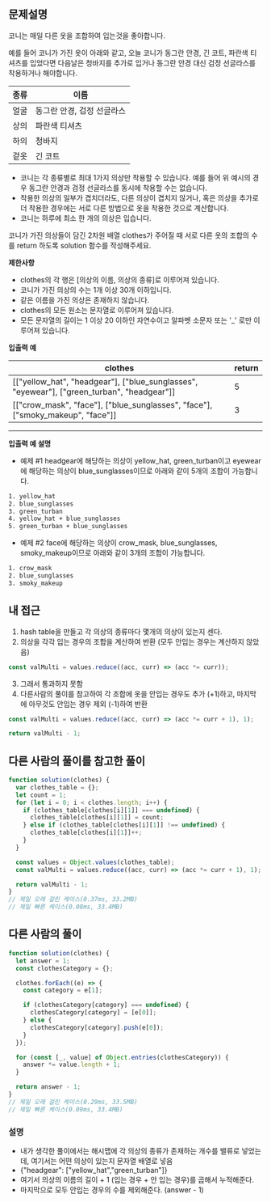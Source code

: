 ## 문제설명

코니는 매일 다른 옷을 조합하여 입는것을 좋아합니다.

예를 들어 코니가 가진 옷이 아래와 같고, 오늘 코니가 동그란 안경, 긴 코트, 파란색 티셔츠를 입었다면 다음날은 청바지를 추가로 입거나 동그란 안경 대신 검정 선글라스를 착용하거나 해야합니다.

| 종류 | 이름                       |
| ---- | -------------------------- |
| 얼굴 | 동그란 안경, 검정 선글라스 |
| 상의 | 파란색 티셔츠              |
| 하의 | 청바지                     |
| 겉옷 | 긴 코트                    |

- 코니는 각 종류별로 최대 1가지 의상만 착용할 수 있습니다. 예를 들어 위 예시의 경우 동그란 안경과 검정 선글라스를 동시에 착용할 수는 없습니다.
- 착용한 의상의 일부가 겹치더라도, 다른 의상이 겹치지 않거나, 혹은 의상을 추가로 더 착용한 경우에는 서로 다른 방법으로 옷을 착용한 것으로 계산합니다.
- 코니는 하루에 최소 한 개의 의상은 입습니다.

코니가 가진 의상들이 담긴 2차원 배열 clothes가 주어질 때 서로 다른 옷의 조합의 수를 return 하도록 solution 함수를 작성해주세요.

**제한사항**

- clothes의 각 행은 [의상의 이름, 의상의 종류]로 이루어져 있습니다.
- 코니가 가진 의상의 수는 1개 이상 30개 이하입니다.
- 같은 이름을 가진 의상은 존재하지 않습니다.
- clothes의 모든 원소는 문자열로 이루어져 있습니다.
- 모든 문자열의 길이는 1 이상 20 이하인 자연수이고 알파벳 소문자 또는 '\_' 로만 이루어져 있습니다.

**입출력 예**

| clothes                                                                                    | return |
| ------------------------------------------------------------------------------------------ | ------ |
| [["yellow_hat", "headgear"], ["blue_sunglasses", "eyewear"], ["green_turban", "headgear"]] | 5      |
| [["crow_mask", "face"], ["blue_sunglasses", "face"], ["smoky_makeup", "face"]]             | 3      |

---

**입출력 예 설명**

- 예제 #1
  headgear에 해당하는 의상이 yellow_hat, green_turban이고 eyewear에 해당하는 의상이 blue_sunglasses이므로 아래와 같이 5개의 조합이 가능합니다.

```bash
1. yellow_hat
2. blue_sunglasses
3. green_turban
4. yellow_hat + blue_sunglasses
5. green_turban + blue_sunglasses
```

- 예제 #2
  face에 해당하는 의상이 crow_mask, blue_sunglasses, smoky_makeup이므로 아래와 같이 3개의 조합이 가능합니다.

```bash
1. crow_mask
2. blue_sunglasses
3. smoky_makeup
```

## 내 접근

1. hash table을 만들고 각 의상의 종류마다 몇개의 의상이 있는지 센다.
2. 의상을 각각 입는 경우의 조합을 계산하여 반환 (모두 안입는 경우는 계산하지 않았음)

```js
const valMulti = values.reduce((acc, curr) => (acc *= curr));
```

3. 그래서 통과하지 못함
4. 다른사람의 풀이를 참고하여 각 조합에 옷을 안입는 경우도 추가 (+1)하고, 마지막에 아무것도 안입는 경우 제외 (-1)하여 반환

```js
const valMulti = values.reduce((acc, curr) => (acc *= curr + 1), 1);

return valMulti - 1;
```

## 다른 사람의 풀이를 참고한 풀이

```js
function solution(clothes) {
  var clothes_table = {};
  let count = 1;
  for (let i = 0; i < clothes.length; i++) {
    if (clothes_table[clothes[i][1]] === undefined) {
      clothes_table[clothes[i][1]] = count;
    } else if (clothes_table[clothes[i][1]] !== undefined) {
      clothes_table[clothes[i][1]]++;
    }
  }

  const values = Object.values(clothes_table);
  const valMulti = values.reduce((acc, curr) => (acc *= curr + 1), 1);

  return valMulti - 1;
}
// 제일 오래 걸린 케이스(0.37ms, 33.2MB)
// 제일 빠른 케이스(0.08ms, 33.4MB)
```

## 다른 사람의 풀이

```js
function solution(clothes) {
  let answer = 1;
  const clothesCategory = {};

  clothes.forEach((e) => {
    const category = e[1];

    if (clothesCategory[category] === undefined) {
      clothesCategory[category] = [e[0]];
    } else {
      clothesCategory[category].push(e[0]);
    }
  });

  for (const [_, value] of Object.entries(clothesCategory)) {
    answer *= value.length + 1;
  }

  return answer - 1;
}
// 제일 오래 걸린 케이스(0.29ms, 33.5MB)
// 제일 빠른 케이스(0.09ms, 33.4MB)
```

### 설명

- 내가 생각한 풀이에서는 해시맵에 각 의상의 종류가 존재하는 개수를 밸류로 넣었는데, 여기서는 어떤 의상이 있는지 문자열 배열로 넣음
- {"headgear": ["yellow_hat","green_turban"]}
- 여기서 의상의 이름의 길이 + 1 (입는 경우 + 안 입는 경우)를 곱해서 누적해준다.
- 마지막으로 모두 안입는 경우의 수를 제외해준다. (answer - 1)
